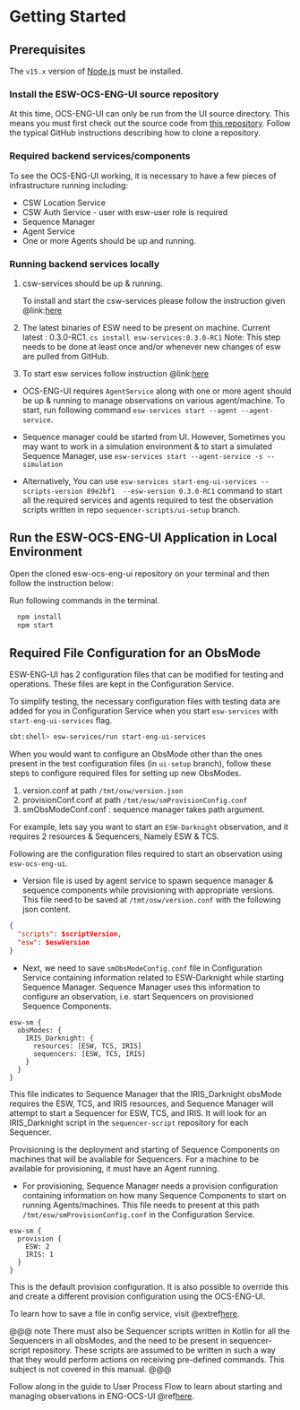 # Getting Started

## Prerequisites

The `v15.x` version of [Node.js](https://nodejs.org/en/download/package-manager/) must be installed.

### Install the ESW-OCS-ENG-UI source repository

At this time, OCS-ENG-UI can only be run from the UI source directory. This means you must first check out
the source code from [this repository](https://github.com/tmtsoftware/esw-ocs-eng-ui).  Follow the typical GitHub instructions
describing how to clone a repository.

### Required backend services/components

To see the OCS-ENG-UI working, it is necessary to have a few pieces of infrastructure running including:

* CSW Location Service
* CSW Auth Service - user with esw-user role is required
* Sequence Manager
* Agent Service
* One or more Agents should be up and running.

### Running backend services locally

1. csw-services should be up & running.

    To install and start the csw-services please follow the instruction given
   @link:[here](https://tmtsoftware.github.io/csw/4.0.0-RC1/apps/cswservices.html)

2. The latest binaries of ESW need to be present on machine. Current latest : 0.3.0-RC1.
  `cs install esw-services:0.3.0-RC1`
  Note: This step needs to be done at least once and/or whenever new changes of esw are pulled from GitHub.

3. To start esw services follow instruction @link:[here](https://github.com/tmtsoftware/esw/tree/master/esw-services#running-the-esw-services-using-coursier)

* OCS-ENG-UI requires `AgentService` along with one or more agent should be up & running to manage observations on various agent/machine. To start, run following command `esw-services start --agent --agent-service`.

* Sequence manager could be started from UI. However, Sometimes you may want to work in a simulation environment & to start a simulated Sequence Manager, use
    `esw-services start --agent-service -s --simulation`
* Alternatively, You can use `esw-services start-eng-ui-services --scripts-version 89e2bf1  --esw-version 0.3.0-RC1` command to start all the required services and agents required to test the observation scripts written in repo `sequencer-scripts/ui-setup` branch.

## Run the ESW-OCS-ENG-UI Application in Local Environment

Open the cloned esw-ocs-eng-ui repository on your terminal and then follow the instruction below:

Run following commands in the terminal.

```bash
  npm install
  npm start
```

## Required File Configuration for an ObsMode

ESW-ENG-UI has 2 configuration files that can be modified for testing and operations. These files are kept in the Configuration Service.

To simplify testing, the necessary configuration files with testing data are added for you in Configuration Service when you start `esw-services` with `start-eng-ui-services` flag.

```bash
sbt:shell> esw-services/run start-eng-ui-services
```

When you would want to configure an ObsMode other than the ones present in the test configuration files (in `ui-setup` branch), follow these steps to configure required files for setting up new ObsModes.

1. version.conf at path `/tmt/osw/version.json`
2. provisionConf.conf at path `/tmt/esw/smProvisionConfig.conf`
3. smObsModeConf.conf : sequence manager takes path argument.

For example, lets say you want to start an `ESW-Darknight` observation, and it requires 2 resources & Sequencers, Namely ESW & TCS.

Following are the configuration files required to start an observation using `esw-ocs-eng-ui`.

* Version file is used by agent service to spawn sequence manager & sequence components while provisioning with appropriate versions.
This file need to be saved at `/tmt/osw/version.conf` with the following json content.

```json
{
  "scripts": $scriptVersion,
  "esw": $eswVersion
}
```

* Next, we need to save `smObsModeConfig.conf` file in Configuration Service containing information related to ESW-Darknight while starting Sequence Manager.
Sequence Manager uses this information to configure an observation, i.e. start Sequencers on provisioned Sequence Components.

```hocon
esw-sm {
  obsModes: {
    IRIS_Darknight: {
      resources: [ESW, TCS, IRIS]
      sequencers: [ESW, TCS, IRIS]
    }
  }
}
```

This file indicates to Sequence Manager that the IRIS_Darknight obsMode requires the ESW, TCS, and IRIS resources, and Sequence Manager
will attempt to start a Sequencer for ESW, TCS, and IRIS. It will look for an IRIS_Darknight script in the `sequencer-script` repository for each Sequencer.

Provisioning is the deployment and starting of Sequence Components on machines that will be available for Sequencers.
For a machine to be available for provisioning, it must have an Agent running.

* For provisioning, Sequence Manager needs a provision configuration containing information on how many Sequence Components to start on running Agents/machines.
This file needs to present at this path `/tmt/esw/smProvisionConfig.conf` in the Configuration Service.

```hocon
esw-sm {
  provision {
    ESW: 2
    IRIS: 1
  }
}
```

This is the default provision configuration. It is also possible to override this and create a different provision configuration using the OCS-ENG-UI.

To learn how to save a file in config service, visit @extref[here](csw:services/config.html#create).

@@@ note
There must also be Sequencer scripts written in Kotlin for all the Sequencers in all obsModes, and the need to be present in sequencer-script repository.
These scripts are assumed to be written in such a way that they would perform actions on receiving pre-defined commands. This subject is not covered in
this manual.
@@@

Follow along in the guide to User Process Flow to learn about starting and managing observations in ENG-OCS-UI @ref[here](UI_processflow.md).
